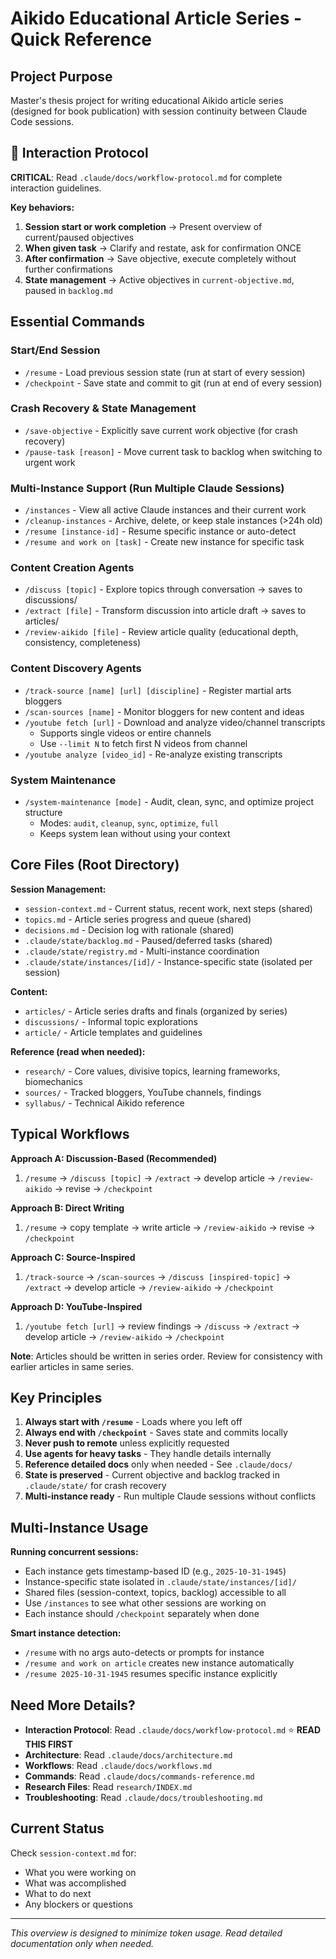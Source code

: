 # Aikido Educational Article Series - Quick Reference

## Project Purpose
Master's thesis project for writing educational Aikido article series (designed for book publication) with session continuity between Claude Code sessions.

## 🔄 Interaction Protocol

**CRITICAL**: Read `.claude/docs/workflow-protocol.md` for complete interaction guidelines.

**Key behaviors:**
1. **Session start or work completion** → Present overview of current/paused objectives
2. **When given task** → Clarify and restate, ask for confirmation ONCE
3. **After confirmation** → Save objective, execute completely without further confirmations
4. **State management** → Active objectives in `current-objective.md`, paused in `backlog.md`

## Essential Commands

### Start/End Session
- `/resume` - Load previous session state (run at start of every session)
- `/checkpoint` - Save state and commit to git (run at end of every session)

### Crash Recovery & State Management
- `/save-objective` - Explicitly save current work objective (for crash recovery)
- `/pause-task [reason]` - Move current task to backlog when switching to urgent work

### Multi-Instance Support (Run Multiple Claude Sessions)
- `/instances` - View all active Claude instances and their current work
- `/cleanup-instances` - Archive, delete, or keep stale instances (>24h old)
- `/resume [instance-id]` - Resume specific instance or auto-detect
- `/resume and work on [task]` - Create new instance for specific task

### Content Creation Agents
- `/discuss [topic]` - Explore topics through conversation → saves to discussions/
- `/extract [file]` - Transform discussion into article draft → saves to articles/
- `/review-aikido [file]` - Review article quality (educational depth, consistency, completeness)

### Content Discovery Agents
- `/track-source [name] [url] [discipline]` - Register martial arts bloggers
- `/scan-sources [name]` - Monitor bloggers for new content and ideas
- `/youtube fetch [url]` - Download and analyze video/channel transcripts
  - Supports single videos or entire channels
  - Use `--limit N` to fetch first N videos from channel
- `/youtube analyze [video_id]` - Re-analyze existing transcripts

### System Maintenance
- `/system-maintenance [mode]` - Audit, clean, sync, and optimize project structure
  - Modes: `audit`, `cleanup`, `sync`, `optimize`, `full`
  - Keeps system lean without using your context

## Core Files (Root Directory)

**Session Management:**
- `session-context.md` - Current status, recent work, next steps (shared)
- `topics.md` - Article series progress and queue (shared)
- `decisions.md` - Decision log with rationale (shared)
- `.claude/state/backlog.md` - Paused/deferred tasks (shared)
- `.claude/state/registry.md` - Multi-instance coordination
- `.claude/state/instances/[id]/` - Instance-specific state (isolated per session)

**Content:**
- `articles/` - Article series drafts and finals (organized by series)
- `discussions/` - Informal topic explorations
- `article/` - Article templates and guidelines

**Reference (read when needed):**
- `research/` - Core values, divisive topics, learning frameworks, biomechanics
- `sources/` - Tracked bloggers, YouTube channels, findings
- `syllabus/` - Technical Aikido reference

## Typical Workflows

**Approach A: Discussion-Based (Recommended)**
1. `/resume` → `/discuss [topic]` → `/extract` → develop article → `/review-aikido` → revise → `/checkpoint`

**Approach B: Direct Writing**
1. `/resume` → copy template → write article → `/review-aikido` → revise → `/checkpoint`

**Approach C: Source-Inspired**
1. `/track-source` → `/scan-sources` → `/discuss [inspired-topic]` → `/extract` → develop article → `/review-aikido` → `/checkpoint`

**Approach D: YouTube-Inspired**
1. `/youtube fetch [url]` → review findings → `/discuss` → `/extract` → develop article → `/review-aikido` → `/checkpoint`

**Note**: Articles should be written in series order. Review for consistency with earlier articles in same series.

## Key Principles

1. **Always start with `/resume`** - Loads where you left off
2. **Always end with `/checkpoint`** - Saves state and commits locally
3. **Never push to remote** unless explicitly requested
4. **Use agents for heavy tasks** - They handle details internally
5. **Reference detailed docs** only when needed - See `.claude/docs/`
6. **State is preserved** - Current objective and backlog tracked in `.claude/state/` for crash recovery
7. **Multi-instance ready** - Run multiple Claude sessions without conflicts

## Multi-Instance Usage

**Running concurrent sessions:**
- Each instance gets timestamp-based ID (e.g., `2025-10-31-1945`)
- Instance-specific state isolated in `.claude/state/instances/[id]/`
- Shared files (session-context, topics, backlog) accessible to all
- Use `/instances` to see what other sessions are working on
- Each instance should `/checkpoint` separately when done

**Smart instance detection:**
- `/resume` with no args auto-detects or prompts for instance
- `/resume and work on article` creates new instance automatically
- `/resume 2025-10-31-1945` resumes specific instance explicitly

## Need More Details?

- **Interaction Protocol**: Read `.claude/docs/workflow-protocol.md` ⭐ **READ THIS FIRST**
- **Architecture**: Read `.claude/docs/architecture.md`
- **Workflows**: Read `.claude/docs/workflows.md`
- **Commands**: Read `.claude/docs/commands-reference.md`
- **Research Files**: Read `research/INDEX.md`
- **Troubleshooting**: Read `.claude/docs/troubleshooting.md`

## Current Status

Check `session-context.md` for:
- What you were working on
- What was accomplished
- What to do next
- Any blockers or questions

---

*This overview is designed to minimize token usage. Read detailed documentation only when needed.*
